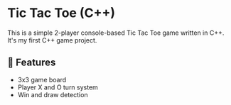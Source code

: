 # Tic Tac Toe (C++)

This is a simple 2-player console-based Tic Tac Toe game written in C++. It's my first C++ game project.

## 🔧 Features
- 3x3 game board
- Player X and O turn system
- Win and draw detection
